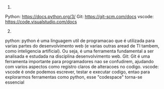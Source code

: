 1) 

Python: https://docs.python.org/3/
Git: https://git-scm.com/docs
vscode: https://code.visualstudio.com/docs

2)
python: python é uma linguagem util de programacao que é utilizada para varias partes do desenvolvimento web (e varias outras aread de TI tambem, como inteligencia artificial).
Ou seja, é uma ferramenta fundamental a ser analisada e estudada na disciplina desenvolvimento web.
Git: Git é uma ferramenta importante para programadores nao se confudirem, ajudando com varios aspectos como registro claros de alteracoes no codigo.
vscode: vscode é onde podemos escrever, testar e executar codigo, entao para explorarmos ferramentas como python, esse "codespace" torna-se essencial
